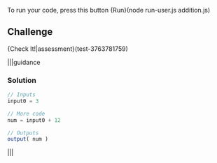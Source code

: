 To run your code, press this button {Run}(node run-user.js addition.js)

## Challenge 
{Check It!|assessment}(test-3763781759)

|||guidance
### Solution
```javascript
// Inputs
input0 = 3

// More code
num = input0 + 12

// Outputs
output( num )
```
|||